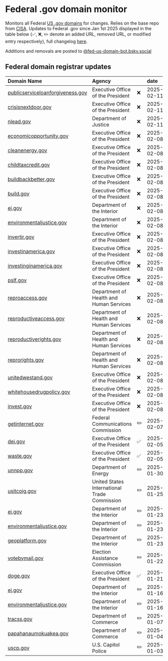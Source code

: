 # Federal .gov domain monitor

Monitors all Federal [US .gov domains](https://get.gov/) for changes. Relies on the base repo from [CISA](https://github.com/cisagov/dotgov-data). Updates to Federal .gov since Jan 1st 2025 displayed in the table below (✅, ❌, ✏️ denote an added URL, removed URL, or modified entry respectively), full changelog [here](data/all_federal_us_domain_changes.csv).

Additions and removals are posted to [@fed-us-domain-bot.bsky.social](https://bsky.app/profile/fed-us-domain-bot.bsky.social)


## Federal domain registrar updates

| Domain Name                                                                  | Agency                                       |    | date       |
|:-----------------------------------------------------------------------------|:---------------------------------------------|:---|:-----------|
| [publicserviceloanforgiveness.gov](https://publicserviceloanforgiveness.gov) | Executive Office of the President            | ❌  | 2025-02-11 |
| [crisisnextdoor.gov](https://crisisnextdoor.gov)                             | Executive Office of the President            | ❌  | 2025-02-11 |
| [nlead.gov](https://nlead.gov)                                               | Department of Justice                        | ❌  | 2025-02-11 |
| [economicopportunity.gov](https://economicopportunity.gov)                   | Executive Office of the President            | ❌  | 2025-02-08 |
| [cleanenergy.gov](https://cleanenergy.gov)                                   | Executive Office of the President            | ❌  | 2025-02-08 |
| [childtaxcredit.gov](https://childtaxcredit.gov)                             | Executive Office of the President            | ❌  | 2025-02-08 |
| [buildbackbetter.gov](https://buildbackbetter.gov)                           | Executive Office of the President            | ❌  | 2025-02-08 |
| [build.gov](https://build.gov)                                               | Executive Office of the President            | ❌  | 2025-02-08 |
| [ej.gov](https://ej.gov)                                                     | Department of the Interior                   | ❌  | 2025-02-08 |
| [environmentaljustice.gov](https://environmentaljustice.gov)                 | Department of the Interior                   | ❌  | 2025-02-08 |
| [invertir.gov](https://invertir.gov)                                         | Executive Office of the President            | ❌  | 2025-02-08 |
| [investinamerica.gov](https://investinamerica.gov)                           | Executive Office of the President            | ❌  | 2025-02-08 |
| [investinginamerica.gov](https://investinginamerica.gov)                     | Executive Office of the President            | ❌  | 2025-02-08 |
| [pslf.gov](https://pslf.gov)                                                 | Executive Office of the President            | ❌  | 2025-02-08 |
| [reproaccess.gov](https://reproaccess.gov)                                   | Department of Health and Human Services      | ❌  | 2025-02-08 |
| [reproductiveaccess.gov](https://reproductiveaccess.gov)                     | Department of Health and Human Services      | ❌  | 2025-02-08 |
| [reproductiverights.gov](https://reproductiverights.gov)                     | Department of Health and Human Services      | ❌  | 2025-02-08 |
| [reprorights.gov](https://reprorights.gov)                                   | Department of Health and Human Services      | ❌  | 2025-02-08 |
| [unitedwestand.gov](https://unitedwestand.gov)                               | Executive Office of the President            | ❌  | 2025-02-08 |
| [whitehousedrugpolicy.gov](https://whitehousedrugpolicy.gov)                 | Executive Office of the President            | ❌  | 2025-02-08 |
| [invest.gov](https://invest.gov)                                             | Executive Office of the President            | ❌  | 2025-02-08 |
| [getinternet.gov](https://getinternet.gov)                                   | Federal Communications Commission            | ✏️ | 2025-02-07 |
| [dei.gov](https://dei.gov)                                                   | Executive Office of the President            | ✅  | 2025-02-05 |
| [waste.gov](https://waste.gov)                                               | Executive Office of the President            | ✅  | 2025-02-05 |
| [unnpp.gov](https://unnpp.gov)                                               | Department of Energy                         | ✏️ | 2025-01-30 |
| [usitcoig.gov](https://usitcoig.gov)                                         | United States International Trade Commission | ✏️ | 2025-01-25 |
| [ej.gov](https://ej.gov)                                                     | Department of the Interior                   | ✏️ | 2025-01-23 |
| [environmentaljustice.gov](https://environmentaljustice.gov)                 | Department of the Interior                   | ✏️ | 2025-01-23 |
| [geoplatform.gov](https://geoplatform.gov)                                   | Department of the Interior                   | ✏️ | 2025-01-23 |
| [votebymail.gov](https://votebymail.gov)                                     | Election Assistance Commission               | ✏️ | 2025-01-22 |
| [doge.gov](https://doge.gov)                                                 | Executive Office of the President            | ✅  | 2025-01-21 |
| [ej.gov](https://ej.gov)                                                     | Department of the Interior                   | ✏️ | 2025-01-16 |
| [environmentaljustice.gov](https://environmentaljustice.gov)                 | Department of the Interior                   | ✏️ | 2025-01-16 |
| [tracss.gov](https://tracss.gov)                                             | Department of Commerce                       | ✏️ | 2025-01-07 |
| [papahanaumokuakea.gov](https://papahanaumokuakea.gov)                       | Department of Commerce                       | ✏️ | 2025-01-04 |
| [uscp.gov](https://uscp.gov)                                                 | U.S. Capitol Police                          | ✏️ | 2025-01-03 |